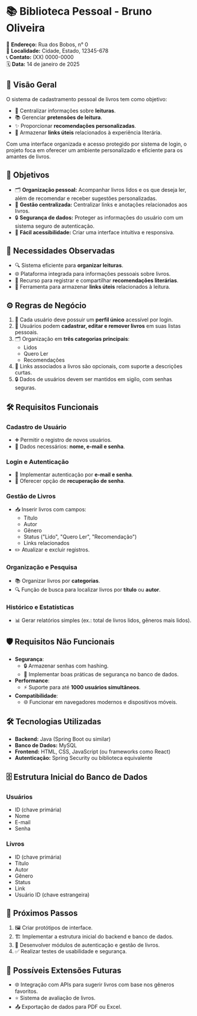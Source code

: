 # 📚 **Biblioteca Pessoal - Bruno Oliveira**  
📍 **Endereço:** Rua dos Bobos, n° 0  
🌆 **Localidade:** Cidade, Estado, 12345-678  
📞 **Contato:** (XX) 0000-0000  
🗓️ **Data:** 14 de janeiro de 2025  


## 🧐 **Visão Geral**  
O sistema de cadastramento pessoal de livros tem como objetivo:  
- 📘 Centralizar informações sobre **leituras**.  
- 📚 Gerenciar **pretensões de leitura**.  
- ✨ Proporcionar **recomendações personalizadas**.  
- 🔗 Armazenar **links úteis** relacionados à experiência literária.  

Com uma interface organizada e acesso protegido por sistema de login, o projeto foca em oferecer um ambiente personalizado e eficiente para os amantes de livros.


## 🎯 **Objetivos**  
- 🗂️ **Organização pessoal:** Acompanhar livros lidos e os que deseja ler, além de recomendar e receber sugestões personalizadas.  
- 🏢 **Gestão centralizada:** Centralizar links e anotações relacionados aos livros.  
- 🔒 **Segurança de dados:** Proteger as informações do usuário com um sistema seguro de autenticação.  
- 📱 **Fácil acessibilidade:** Criar uma interface intuitiva e responsiva.  


## 📝 **Necessidades Observadas**  
- 🔍 Sistema eficiente para **organizar leituras**.  
- 🌐 Plataforma integrada para informações pessoais sobre livros.  
- 🤝 Recurso para registrar e compartilhar **recomendações literárias**.  
- 📌 Ferramenta para armazenar **links úteis** relacionados à leitura.


## ⚙️ **Regras de Negócio**  
1. 👤 Cada usuário deve possuir um **perfil único** acessível por login.  
2. 📖 Usuários podem **cadastrar, editar e remover livros** em suas listas pessoais.  
3. 🗂️ Organização em **três categorias principais**:  
   - Lidos  
   - Quero Ler  
   - Recomendações  
4. 🔗 Links associados a livros são opcionais, com suporte a descrições curtas.  
5. 🔒 Dados de usuários devem ser mantidos em sigilo, com senhas seguras.  


## 🛠️ **Requisitos Funcionais**  
### **Cadastro de Usuário**  
- ➕ Permitir o registro de novos usuários.  
- 🔑 Dados necessários: **nome, e-mail e senha**.  

### **Login e Autenticação**  
- 🔐 Implementar autenticação por **e-mail e senha**.  
- 🔄 Oferecer opção de **recuperação de senha**.  

### **Gestão de Livros**  
- 📥 Inserir livros com campos:  
  - Título  
  - Autor  
  - Gênero  
  - Status ("Lido", "Quero Ler", "Recomendação")  
  - Links relacionados  
- ✏️ Atualizar e excluir registros.  

### **Organização e Pesquisa**  
- 📚 Organizar livros por **categorias**.  
- 🔍 Função de busca para localizar livros por **título** ou **autor**.  

### **Histórico e Estatísticas**  
- 📊 Gerar relatórios simples (ex.: total de livros lidos, gêneros mais lidos).


## 🛡️ **Requisitos Não Funcionais**  
- **Segurança**:  
  - 🔒 Armazenar senhas com hashing.  
  - 📶 Implementar boas práticas de segurança no banco de dados.  
- **Performance**:  
  - ⚡ Suporte para até **1000 usuários simultâneos**.  
- **Compatibilidade**:  
  - 🌐 Funcionar em navegadores modernos e dispositivos móveis.


## 🛠️ **Tecnologias Utilizadas**  
- **Backend:** Java (Spring Boot ou similar)  
- **Banco de Dados:** MySQL  
- **Frontend:** HTML, CSS, JavaScript (ou frameworks como React)  
- **Autenticação:** Spring Security ou biblioteca equivalente  


## 🗄️ **Estrutura Inicial do Banco de Dados**  

### **Usuários**  
- ID (chave primária)  
- Nome  
- E-mail  
- Senha  

### **Livros**  
- ID (chave primária)  
- Título  
- Autor  
- Gênero  
- Status  
- Link  
- Usuário ID (chave estrangeira)  


## 🚀 **Próximos Passos**  
1. 🖼️ Criar protótipos de interface.  
2. 🏗️ Implementar a estrutura inicial do backend e banco de dados.  
3. 🔐 Desenvolver módulos de autenticação e gestão de livros.  
4. ✅ Realizar testes de usabilidade e segurança.  


## 🔮 **Possíveis Extensões Futuras**  
- 🌐 Integração com APIs para sugerir livros com base nos gêneros favoritos.  
- ⭐ Sistema de avaliação de livros.  
- 📤 Exportação de dados para PDF ou Excel.  
